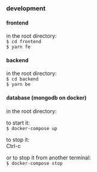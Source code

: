 ### development
#### frontend

in the root directory:  
`$ cd frontend`  
`$ yarn fe`

#### backend

in the root directory:  
`$ cd backend`  
`$ yarn be`

#### database (mongodb on docker)

in the root directory:  

to start it:  
`$ docker-compose up`

to stop it:  
Ctrl-c

or to stop it from another terminal:  
`$ docker-compose stop`

